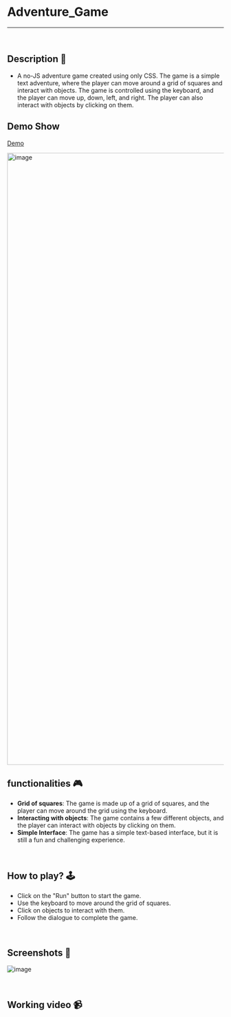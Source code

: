 # **Adventure_Game** 

---

<br>

## **Description 📃**
<!-- add your game description here  -->
- A no-JS adventure game created using only CSS. The game is a simple text adventure, where the player can move around a grid of squares and interact with objects. The game is controlled using the keyboard, and the player can move up, down, left, and right. The player can also interact with objects by clicking on them.

## Demo Show
[Demo](https://lagrangedao.org/spaces/0x38A146DbB152e3EcC3c2f23DF1080015B0Fb0793/Adventure_Game/app)

<img width="1424" alt="image" src="https://github.com/ywhoami/awesome-swanchain/assets/173780660/1eb2a68c-87e9-4bef-a06e-083cb578e21e">


## **functionalities 🎮**
<!-- add functionalities over here -->
- **Grid of squares**: The game is made up of a grid of squares, and the player can move around the grid using the keyboard.
- **Interacting with objects**: The game contains a few different objects, and the player can interact with objects by clicking on them.
- **Simple Interface**: The game has a simple text-based interface, but it is still a fun and challenging experience.
<br>

## **How to play? 🕹️**
<!-- add the steps how to play games -->
- Click on the "Run" button to start the game.
- Use the keyboard to move around the grid of squares.
- Click on objects to interact with them.
- Follow the dialogue to complete the game.

<br>

## **Screenshots 📸**


<!-- add your screenshots like this -->
<!-- ![image](url) -->
![image](https://github.com/Bindusree1515/GameZone/assets/91887086/8cdc9db1-2215-41e3-8593-3a0dcd22e3b4) 

<br>

## **Working video 📹**
<!-- add your working video over here -->
